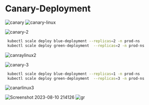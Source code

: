 # Canary-Deployment
![canary](https://github.com/chaithanya1812/Canary-Deployment/assets/111736742/445b7fac-c5e7-455c-9252-48bb6d7394e6)
![canary-linux](https://github.com/chaithanya1812/Canary-Deployment/assets/111736742/da2088ed-729c-457b-8c84-78c2cd46d2e0)


![canary-2](https://github.com/chaithanya1812/Canary-Deployment/assets/111736742/099223be-54a3-4cda-b76f-a197e2ae9533)

```bash 
 kubectl scale deploy blue-deployment --replicas=2 -n prod-ns
 kubectl scale deploy green-deployment  --replicas=2 -n prod-ns
```
![canraylinux2](https://github.com/chaithanya1812/Canary-Deployment/assets/111736742/b57a5421-f0c4-4fce-874c-4e07e242dee7)



![canary-3](https://github.com/chaithanya1812/Canary-Deployment/assets/111736742/365fd56b-2988-49dc-b6e2-4c5a0ff190b8)

```bash 
 kubectl scale deploy blue-deployment --replicas=1 -n prod-ns
 kubectl scale deploy green-deployment  --replicas=3 -n prod-ns
```
![canarlinux3](https://github.com/chaithanya1812/Canary-Deployment/assets/111736742/16191ed8-d73e-4e17-83cb-cbec4484c663)

![Screenshot 2023-08-10 214126](https://github.com/chaithanya1812/Canary-Deployment/assets/111736742/bc98626a-9a68-49f2-8089-8ebb6e8d748e)
![gr](https://github.com/chaithanya1812/Canary-Deployment/assets/111736742/630a28cc-914a-4b56-b2cc-381c0de754fd)
